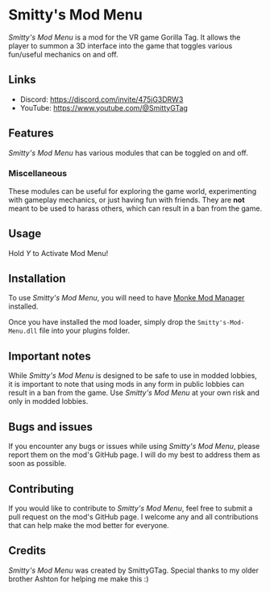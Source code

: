 # Smitty's Mod Menu

*Smitty's Mod Menu* is a mod for the VR game Gorilla Tag. It allows the player to summon a 3D interface into the game that toggles various fun/useful mechanics on and off.


## Links

* Discord: https://discord.com/invite/475jG3DRW3
* YouTube: https://www.youtube.com/@SmittyGTag

## Features
*Smitty's Mod Menu* has various modules that can be toggled on and off.

### Miscellaneous
These modules can be useful for exploring the game world, experimenting with gameplay mechanics, or just having fun with friends. They are **not** meant to be used to harass others, which can result in a ban from the game.

## Usage
Hold *Y* to Activate Mod Menu!

## Installation
To use *Smitty's Mod Menu*, you will need to have [Monke Mod Manager](https://github.com/DeadlyKitten/MonkeModManager/releases) installed. 

Once you have installed the mod loader, simply drop the `Smitty's-Mod-Menu.dll` file into your plugins folder.

## Important notes

While *Smitty's Mod Menu* is designed to be safe to use in modded lobbies, it is important to note that using mods in any form in public lobbies can result in a ban from the game. Use *Smitty's Mod Menu* at your own risk and only in modded lobbies.

## Bugs and issues
If you encounter any bugs or issues while using *Smitty's Mod Menu*, please report them on the mod's GitHub page. I will do my best to address them as soon as possible. 

## Contributing
If you would like to contribute to *Smitty's Mod Menu*, feel free to submit a pull request on the mod's GitHub page. I welcome any and all contributions that can help make the mod better for everyone.

## Credits
*Smitty's Mod Menu* was created by SmittyGTag. 
Special thanks to my older brother Ashton for helping me make this :)
